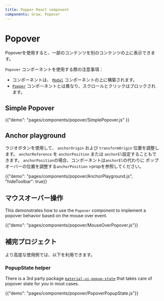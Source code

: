 ```yaml
---
title: Popper React component
components: Grow, Popover
---
```


# Popover

<p class="description">Popoverを使用すると、一部のコンテンツを別のコンテンツの上に表示できます。</p>

`Popover` コンポーネントを使用する際の注意事項：

- コンポーネントは、 [`Modal`](/components/modal/) コンポーネントの上に構築されます。
- [`Popper`](/components/popper/) コンポーネントとは異なり、スクロールとクリックはブロックされます。

## Simple Popover

{{"demo": "pages/components/popover/SimplePopover.js" }}

## Anchor playground

ラジオボタンを使用して、 `anchorOrigin` および `transformOrigin` 位置を調整します。 `anchorReference` を `anchorPosition` または `anchorEl`設定することもできます。 `anchorPosition`の場合、コンポーネントは`anchorEl`の代わりに ポップオーバーの位置を調整する`anchorPosition` >propを参照してください。

{{"demo": "pages/components/popover/AnchorPlayground.js", "hideToolbar": true}}

## マウスオーバー操作

This demonstrates how to use the `Popover` component to implement a popover behavior based on the mouse over event.

{{"demo": "pages/components/popover/MouseOverPopover.js"}}

## 補完プロジェクト

より高度な使用例では、以下を利用できます。

### PopupState helper

There is a 3rd party package [`material-ui-popup-state`](https://github.com/jcoreio/material-ui-popup-state) that takes care of popover state for you in most cases.

{{"demo": "pages/components/popover/PopoverPopupState.js"}}